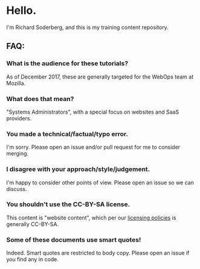 # Hello.

I'm Richard Soderberg, and this is my training content repository.

## FAQ:

### What is the audience for these tutorials?

As of December 2017, these are generally targeted for the WebOps team at Mozilla.

### What does that mean?

"Systems Administrators", with a special focus on websites and SaaS providers.

### You made a technical/factual/typo error.

I'm sorry. Please open an issue and/or pull request for me to consider merging.

### I disagree with your approach/style/judgement.

I'm happy to consider other points of view. Please open an issue so we can discuss.

### You shouldn't use the CC-BY-SA license.

This content is "website content", which per our [licensing policies] is generally CC-BY-SA.

[licensing policies]: https://www.mozilla.org/en-US/foundation/licensing/

### Some of these documents use smart quotes!

Indeed. Smart quotes are restricted to body copy. Please open an issue if you find any in code.
